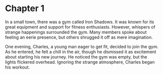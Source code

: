 # Chapter 1

In a small town, there was a gym called Iron Shadows. It was known for its great equipment and support for fitness enthusiasts. However, whispers of strange happenings surrounded the gym. Many members spoke about feeling an eerie presence, but others shrugged it off as mere imagination.

One evening, Charles, a young man eager to get fit, decided to join the gym. As he entered, he felt a chill in the air, though he dismissed it as excitement about starting his new journey. He noticed the gym was empty, but the lights flickered overhead. Ignoring the strange atmosphere, Charles began his workout.

